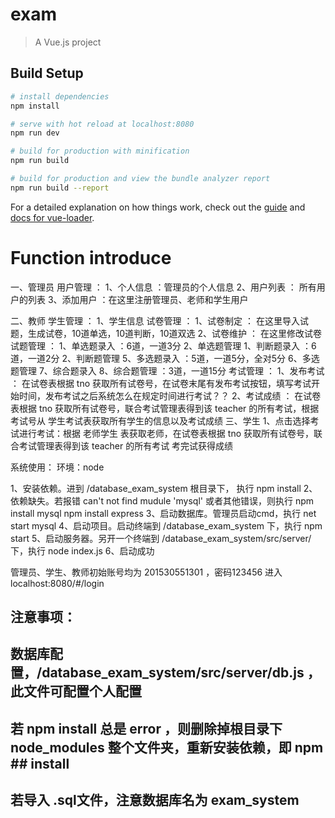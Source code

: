 # exam

> A Vue.js project

## Build Setup

``` bash
# install dependencies
npm install

# serve with hot reload at localhost:8080
npm run dev

# build for production with minification
npm run build

# build for production and view the bundle analyzer report
npm run build --report
```

For a detailed explanation on how things work, check out the [guide](http://vuejs-templates.github.io/webpack/) and [docs for vue-loader](http://vuejs.github.io/vue-loader).

#  Function introduce

一、管理员
    用户管理 ： 
    1、个人信息 ：管理员的个人信息
    2、用户列表 ： 所有用户的列表
    3、添加用户 ：在这里注册管理员、老师和学生用户

二、教师
    学生管理 ： 
    1、学生信息
    试卷管理 ：
    1、试卷制定 ： 在这里导入试题，生成试卷，10道单选，10道判断，10道双选
    2、试卷维护 ： 在这里修改试卷
    试题管理 ：
    1、单选题录入 ：6道，一道3分
    2、单选题管理
    1、判断题录入 ：6道，一道2分
    2、判断题管理
    5、多选题录入 ：5道，一道5分，全对5分
    6、多选题管理
    7、综合题录入 
    8、综合题管理 ：3道，一道15分
    考试管理 ： 
    1、发布考试 ： 在试卷表根据 tno 获取所有试卷号，在试卷末尾有发布考试按钮，填写考试开始时间，发布考试之后系统怎么在规定时间进行考试？？
    2、考试成绩 ： 在试卷表根据 tno 获取所有试卷号，联合考试管理表得到该 teacher 的所有考试，根据考试号从 学生考试表获取所有学生的信息以及考试成绩
三、学生
    1、点击选择考试进行考试：根据 老师学生 表获取老师，在试卷表根据 tno 获取所有试卷号，联合考试管理表得到该 teacher 的所有考试
        考完试获得成绩

系统使用：
环境：node

1、安装依赖。进到 /database_exam_system 根目录下， 执行 
npm install 
2、依赖缺失。若报错 can't not find mudule 'mysql' 或者其他错误，则执行
npm install mysql
npm install express
3、启动数据库。管理员启动cmd，执行
net start mysql
4、启动项目。启动终端到 /database_exam_system 下，执行
npm start
5、启动服务器。另开一个终端到 /database_exam_system/src/server/下，执行
node index.js
6、启动成功

管理员、学生、教师初始账号均为 201530551301 ，密码123456
进入 localhost:8080/#/login

## 注意事项：
## 数据库配置，/database_exam_system/src/server/db.js ，此文件可配置个人配置
## 若 npm install 总是 error ，则删除掉根目录下 node_modules 整个文件夹，重新安装依赖，即 npm ## install
## 若导入 .sql文件，注意数据库名为 exam_system